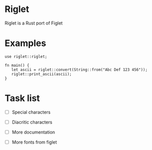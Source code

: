 # Riglet 

Riglet is a Rust port of Figlet

# Examples

```
use riglet::riglet;

fn main() {
   let ascii = riglet::convert(String::from("Abc Def 123 456"));
   riglet::print_ascii(ascii);
}
```

# Task list
- [ ] Special characters 
- [ ] Diacritic characters
- [ ] More documentation
- [ ] More fonts from figlet


